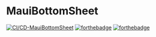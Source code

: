 # MauiBottomSheet

[![CI/CD-MauiBottomSheet](https://github.com/ThomasBernard03/MauiBottomSheet/actions/workflows/main.yml/badge.svg)](https://github.com/ThomasBernard03/MauiBottomSheet/actions/workflows/main.yml)
[![forthebadge](https://img.shields.io/nuget/v/Simple.MauiBottomSheet)](https://www.nuget.org/packages/Simple.MauiBottomSheet/)
[![forthebadge](https://img.shields.io/nuget/dt/Simple.MauiBottomSheet)](https://www.nuget.org/packages/Simple.MauiBottomSheet/)
